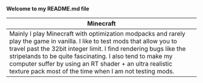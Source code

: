 **Welcome to my README.md file**

| Minecraft |
|----------|
| Mainly I play Minecraft with optimization modpacks and rarely play the game in vanilla. I like to test mods that allow you to travel past the 32bit integer limit. I find rendering bugs like the stripelands to be quite fascinating. I also tend to make my computer suffer by using an RT shader + an ultra realistic texture pack most of the time when I am not testing mods. |

